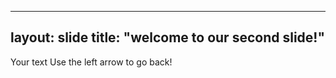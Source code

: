 ----
layout: slide
title: "welcome to our second slide!"
----
Your text
Use the left arrow to go back!
